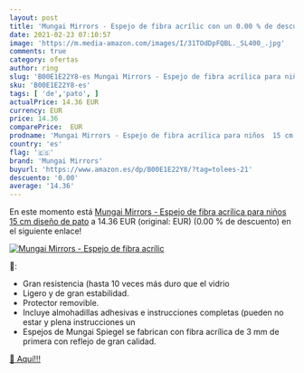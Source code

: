 ```yaml
---
layout: post
title: 'Mungai Mirrors - Espejo de fibra acrílic con un 0.00 % de descuento'
date: 2021-02-23 07:10:57
image: 'https://m.media-amazon.com/images/I/31TOdDpFQBL._SL400_.jpg'
comments: true
category: ofertas
author: ring
slug: 'B00E1E22Y8-es Mungai Mirrors - Espejo de fibra acrílica para niños 15 cm...'
sku: 'B00E1E22Y8-es'
tags: [ 'de','pato', ]
actualPrice: 14.36 EUR
currency: EUR
price: 14.36
comparePrice:  EUR
prodname: 'Mungai Mirrors - Espejo de fibra acrílica para niños  15 cm   diseño de pato'
country: 'es'
flag: '🇪🇸'
brand: 'Mungai Mirrors'
buyurl: 'https://www.amazon.es/dp/B00E1E22Y8/?tag=tolees-21'
descuento: '0.00'
average: '14.36'
---
```


En este momento está [Mungai Mirrors - Espejo de fibra acrílica para niños  15 cm   diseño de pato](https://www.amazon.es/dp/B00E1E22Y8/?tag=tolees-21) a 14.36 EUR (original:  EUR) (0.00 %  de descuento) en el siguiente enlace!

[![Mungai Mirrors - Espejo de fibra acrílic](https://m.media-amazon.com/images/I/31TOdDpFQBL._SL400_.jpg)](https://www.amazon.es/dp/B00E1E22Y8/?tag=tolees-21)

🔎:

- Gran resistencia (hasta 10 veces más duro que el vidrio
- Ligero y de gran estabilidad.
- Protector removible.
- Incluye almohadillas adhesivas e instrucciones completas (pueden no estar y plena instrucciones un
- Espejos de Mungai Spiegel se fabrican con fibra acrílica de 3 mm de primera con reflejo de gran calidad.

[🛒 Aquí!!!](https://www.amazon.es/dp/B00E1E22Y8/?tag=tolees-21)
